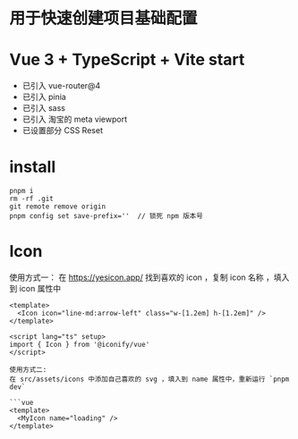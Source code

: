 # 用于快速创建项目基础配置

# Vue 3 + TypeScript + Vite  start
- 已引入 vue-router@4
- 已引入 pinia
- 已引入 sass
- 已引入 淘宝的 meta viewport
- 已设置部分 CSS Reset

# install
```
pnpm i
rm -rf .git
git remote remove origin
pnpm config set save-prefix=''  // 锁死 npm 版本号
```

# Icon
使用方式一：
在 https://yesicon.app/ 找到喜欢的 icon ，复制 icon 名称 ，填入到 icon 属性中

```vue
<template>
  <Icon icon="line-md:arrow-left" class="w-[1.2em] h-[1.2em]" />
</template>

<script lang="ts" setup>
import { Icon } from '@iconify/vue'
</script>

使用方式二:
在 src/assets/icons 中添加自己喜欢的 svg ，填入到 name 属性中，重新运行 `pnpm dev`

```vue
<template>
  <MyIcon name="loading" />
</template>
```

